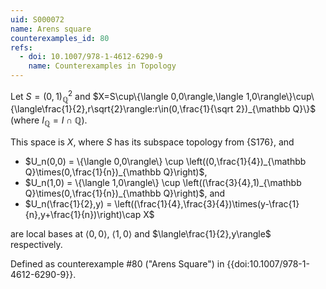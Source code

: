```yaml
---
uid: S000072
name: Arens square
counterexamples_id: 80
refs:
  - doi: 10.1007/978-1-4612-6290-9
    name: Counterexamples in Topology
---
```


Let $S=(0,1)_{\mathbb Q}^2$ and
$X=S\cup\{\langle 0,0\rangle,\langle 1,0\rangle\}\cup\{\langle\frac{1}{2},r\sqrt{2}\rangle:r\in(0,\frac{1}{\sqrt 2})_{\mathbb Q}\}$
(where $I_{\mathbb Q}=I\cap\mathbb Q$).

This space is $X$, where $S$ has its subspace topology from {S176}, and

- $U_n(0,0) = \{\langle 0,0\rangle\} \cup \left((0,\frac{1}{4})_{\mathbb Q}\times(0,\frac{1}{n})_{\mathbb Q}\right)$,
- $U_n(1,0) = \{\langle 1,0\rangle\} \cup \left((\frac{3}{4},1)_{\mathbb Q}\times(0,\frac{1}{n})_{\mathbb Q}\right)$, and
- $U_n(\frac{1}{2},y) = \left((\frac{1}{4},\frac{3}{4})\times(y-\frac{1}{n},y+\frac{1}{n})\right)\cap X$

are local bases at $\langle 0,0\rangle$, $\langle 1,0\rangle$ and $\langle\frac{1}{2},y\rangle$ respectively.

Defined as counterexample #80 ("Arens Square")
in {{doi:10.1007/978-1-4612-6290-9}}.
